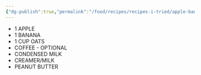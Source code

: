 ```yaml
---
{"dg-publish":true,"permalink":"/food/recipes/recipes-i-tried/apple-banana-smoothie/","created":"2025-02-16T15:59:12.913+08:00","updated":"2025-03-25T20:38:01.705+08:00"}
---
```



- 1 APPLE
- 1 BANANA
- 1 CUP OATS
- COFFEE - OPTIONAL
- CONDENSED MILK
- CREAMER/MILK
- PEANUT BUTTER




